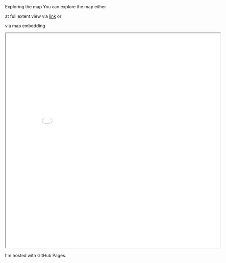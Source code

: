 <!DOCTYPE html>
<html>
<body>
Exploring the map
You can explore the map either

at full extent view via  [link](qgis2web_2023_01_03-21_54_26_410327/map.html)
or

via map embedding
<iframe src="map.html" height="700" width="700"></iframe></h1>
<p>I'm hosted with GitHub Pages.</p>
</body>
</html>




